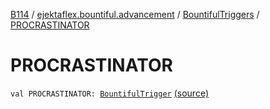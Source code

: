 [B114](../../index.md) / [ejektaflex.bountiful.advancement](../index.md) / [BountifulTriggers](index.md) / [PROCRASTINATOR](./-p-r-o-c-r-a-s-t-i-n-a-t-o-r.md)

# PROCRASTINATOR

`val PROCRASTINATOR: `[`BountifulTrigger`](../-bountiful-trigger/index.md) [(source)](https://github.com/ejektaflex/Bountiful/tree/develop/src/main/kotlin/ejektaflex/bountiful/advancement/BountifulTriggers.kt#L15)